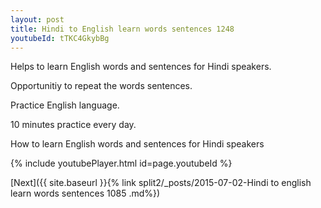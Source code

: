 ```yaml
---
layout: post
title: Hindi to English learn words sentences 1248 
youtubeId: tTKC4GkybBg
---
```

 
 
Helps to learn English words and sentences for Hindi speakers.

Opportunitiy to repeat the words sentences. 

Practice English language. 
 
10 minutes practice every day. 
 
How to learn English words and sentences for Hindi speakers 
 
{% include youtubePlayer.html id=page.youtubeId %}
 
 
[Next]({{ site.baseurl }}{% link  split2/_posts/2015-07-02-Hindi to english learn words sentences 1085 .md%})
 
